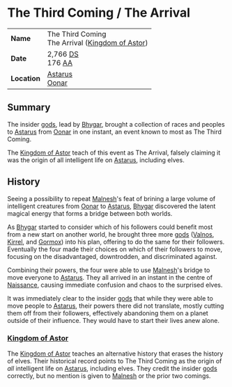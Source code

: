 # The Third Coming / The Arrival

|||
| --- | --- |
| **Name** | The Third Coming<br> The Arrival ([Kingdom of Astor](../../civilisations/kingdom-of-astor/kingdom-of-astor.md)) | event.2
| **Date** | 2,766 [DS](../calendars/naissance-calendar.md)<br>176 [AA](../calendars/astorian-calendar.md) |
| **Location** | [Astarus](../../celestial-objects/astarus.md)<br>[Oonar](../../celestial-objects/oonar.md) |

## Summary

The insider [gods](../../gods/gods.md), lead by [Bhygar](../../gods/deities/bhygar.md), brought a collection of races and peoples to [Astarus](../../celestial-objects/astarus.md) from [Oonar](../../celestial-objects/oonar.md) in one instant, an event known to most as The Third Coming.

The [Kingdom of Astor](../../civilisations/kingdom-of-astor/kingdom-of-astor.md) teach of this event as The Arrival, falsely claiming it was the origin of all intelligent life on [Astarus](../../celestial-objects/astarus.md), including elves.

## History

Seeing a possibility to repeat [Malnesh](../../gods/deities/malnesh.md)'s feat of brining a large volume of intelligent creatures from [Oonar](../../celestial-objects/oonar.md) to [Astarus](../../celestial-objects/astarus.md), [Bhygar](../../gods/deities/bhygar.md) discovered the latent magical energy that forms a bridge between both worlds.

As [Bhygar](../../gods/deities/bhygar.md) started to consider which of his followers could benefit most from a new start on another world, he brought three more [gods](../../gods/gods.md) ([Valnos](../../gods/deities/valnos.md), [Kirrel](../../gods/deities/kirrel.md), and [Gormox](../../gods/deities/gormox.md)) into his plan, offering to do the same for their followers. Eventually the four made their choices on which of their followers to move, focusing on the disadvantaged, downtrodden, and discriminated against.

Combining their powers, the four were able to use [Malnesh](../../gods/deities/malnesh.md)'s bridge to move everyone to [Astarus](../../celestial-objects/astarus.md). They all arrived in an instant in the centre of [Naissance](../../places/settlements/cities/arrepont.md), causing immediate confusion and chaos to the surprised elves.

It was immediately clear to the insider [gods](../../gods/gods.md) that while they were able to move people to [Astarus](../../celestial-objects/astarus.md), their powers there did not translate, mostly cutting them off from their followers, effectively abandoning them on a planet outside of their influence. They would have to start their lives anew alone.

### [Kingdom of Astor](../../civilisations/kingdom-of-astor/kingdom-of-astor.md)

The [Kingdom of Astor](../../civilisations/kingdom-of-astor/kingdom-of-astor.md) teaches an alternative history that erases the history of elves. Their historical record points to The Third Coming as the origin of *all* intelligent life on [Astarus](../../celestial-objects/astarus.md), including elves. They credit the insider [gods](../../gods/gods.md) correctly, but no mention is given to [Malnesh](../../gods/deities/malnesh.md) or the prior two comings.
